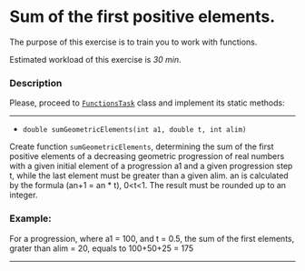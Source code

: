 # Sum of the first positive elements.

The purpose of this exercise is to train you to work with functions.

Estimated workload of this exercise is _30 min_.

### Description

Please, proceed to [`FunctionsTask`](src/main/java/com/epam/rd/autotasks/FunctionsTask4.java) class
and implement its static methods:

---

* `double sumGeometricElements(int a1, double t, int alim)`

Create function `sumGeometricElements`, determining the sum of the first positive elements of a decreasing geometric
progression of real numbers with a given initial element of a progression a1 and a given progression step t,
while the last element must be greater than a given alim. an is calculated by the formula (an+1 = an * t),
0<t<1. The result must be rounded up to an integer.

### Example:

For a progression, where a1 = 100, and t = 0.5, the sum of the first elements, grater than alim = 20,
equals to 100+50+25 = 175

---
